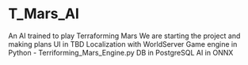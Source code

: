# T_Mars_AI
An AI trained to play Terraforming Mars
We are starting the project and making plans
UI in TBD
Localization with WorldServer 
Game engine in Python - Terriforming_Mars_Engine.py
DB in PostgreSQL
AI in ONNX
